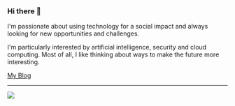 ### Hi there 👋

I'm passionate about using technology for a social impact and always looking for new opportunities and challenges.

I'm particularly interested by artificial intelligence, security and cloud computing. Most of all, I like thinking about ways to make the future more interesting.

[My Blog](https://ravijain.in)

*** 
<img src="https://github-readme-stats.vercel.app/api?username=ravijainpro&&show_icons=true&title_color=ffffff&icon_color=bb2acf&text_color=daf7dc&bg_color=191919">
